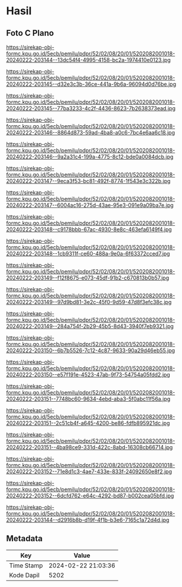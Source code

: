 # Hasil

## Foto C Plano

https://sirekap-obj-formc.kpu.go.id/5ecb/pemilu/pdpr/52/02/08/20/01/5202082001018-20240222-203144--13dc54f4-4995-4158-bc2a-1974410e0123.jpg

https://sirekap-obj-formc.kpu.go.id/5ecb/pemilu/pdpr/52/02/08/20/01/5202082001018-20240222-203145--d32e3c3b-36ce-441a-9b6a-96094d0d76be.jpg

https://sirekap-obj-formc.kpu.go.id/5ecb/pemilu/pdpr/52/02/08/20/01/5202082001018-20240222-203145--77ba3233-4c2f-4436-8623-7b2638373ead.jpg

https://sirekap-obj-formc.kpu.go.id/5ecb/pemilu/pdpr/52/02/08/20/01/5202082001018-20240222-203146--8864d873-59ad-4ba8-a0c6-7bc4e6aa6c18.jpg

https://sirekap-obj-formc.kpu.go.id/5ecb/pemilu/pdpr/52/02/08/20/01/5202082001018-20240222-203146--9a2a31c4-199a-4775-8c12-bde0a0084dcb.jpg

https://sirekap-obj-formc.kpu.go.id/5ecb/pemilu/pdpr/52/02/08/20/01/5202082001018-20240222-203147--9eca3f53-bc81-492f-8774-1f543e3c322b.jpg

https://sirekap-obj-formc.kpu.go.id/5ecb/pemilu/pdpr/52/02/08/20/01/5202082001018-20240222-203147--6004ac16-275d-43ae-95e3-091e9a09ba7e.jpg

https://sirekap-obj-formc.kpu.go.id/5ecb/pemilu/pdpr/52/02/08/20/01/5202082001018-20240222-203148--c9178bbb-67ac-4930-8e8c-463efa6149f4.jpg

https://sirekap-obj-formc.kpu.go.id/5ecb/pemilu/pdpr/52/02/08/20/01/5202082001018-20240222-203148--1cb9311f-ce60-488a-9e0a-6f63372cced7.jpg

https://sirekap-obj-formc.kpu.go.id/5ecb/pemilu/pdpr/52/02/08/20/01/5202082001018-20240222-203149--f12f8675-e073-45df-91b2-c670813b0b57.jpg

https://sirekap-obj-formc.kpu.go.id/5ecb/pemilu/pdpr/52/02/08/20/01/5202082001018-20240222-203149--97d9bd81-3e2c-45f0-9d59-47d8f3efc38c.jpg

https://sirekap-obj-formc.kpu.go.id/5ecb/pemilu/pdpr/52/02/08/20/01/5202082001018-20240222-203149--284a754f-2b29-45b5-8d43-3940f7eb9321.jpg

https://sirekap-obj-formc.kpu.go.id/5ecb/pemilu/pdpr/52/02/08/20/01/5202082001018-20240222-203150--6b7b5526-7c12-4c87-9633-90a29d46eb55.jpg

https://sirekap-obj-formc.kpu.go.id/5ecb/pemilu/pdpr/52/02/08/20/01/5202082001018-20240222-203150--e57f191e-4523-47ab-9f73-54754a05fdd2.jpg

https://sirekap-obj-formc.kpu.go.id/5ecb/pemilu/pdpr/52/02/08/20/01/5202082001018-20240222-203151--7748bc60-9634-4ebd-aba3-5f0abc11f56a.jpg

https://sirekap-obj-formc.kpu.go.id/5ecb/pemilu/pdpr/52/02/08/20/01/5202082001018-20240222-203151--2c51cb4f-a645-4200-be86-fdfb895921dc.jpg

https://sirekap-obj-formc.kpu.go.id/5ecb/pemilu/pdpr/52/02/08/20/01/5202082001018-20240222-203151--4ba98ce9-331d-422c-8abd-16308cb66714.jpg

https://sirekap-obj-formc.kpu.go.id/5ecb/pemilu/pdpr/52/02/08/20/01/5202082001018-20240222-203152--71e8d1c3-4ae7-433e-833f-24092650e8f2.jpg

https://sirekap-obj-formc.kpu.go.id/5ecb/pemilu/pdpr/52/02/08/20/01/5202082001018-20240222-203152--6dcfd762-e64c-4292-bd87-b002cea05bfd.jpg

https://sirekap-obj-formc.kpu.go.id/5ecb/pemilu/pdpr/52/02/08/20/01/5202082001018-20240222-203144--d2916b8b-d19f-4f1b-b3e6-7165c1a72d4d.jpg


## Metadata

| Key        | Value               |
| ---------- | ------------------- |
| Time Stamp | 2024-02-22 21:03:36 |
| Kode Dapil | 5202                |



